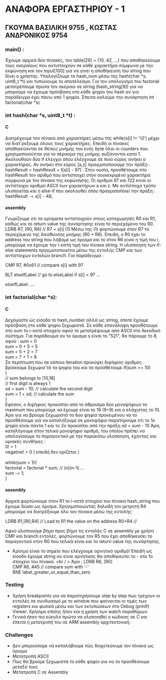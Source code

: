 # ΑΝΑΦΟΡΑ ΕΡΓΑΣΤΗΡΙΟΥ - 1
## ΓΚΟΥΜΑ ΒΑΣΙΛΙΚΗ 9755 , ΚΩΣΤΑΣ ΑΝΔΡΟΝΙΚΟΣ 9754

### main() :
Έχουμε αρχικά δύο πίνακες, τον table[26] = {10, 42, ...} που αποθηκεύουμε τους ακεραίους που αντιστοιχούν σε κάθε χαρακτήρα σύμφωνα με την εκφώνηση και τον input[100] για να γίνει η αποθήκευση του string που δίνει ο χρήστης.
Υπολογίζουμε το hash_num μέσω της hash(char *s, uint8_t *t) και τυπώνουμε το αποτέλεσμα. Για τον υπολογισμό του factorial μετατρέπουμε πρώτα τον ακέραιο σε string (hash_string[9]) για να μπορούμε να έχουμε πρόσβαση στο κάθε ψηφίο του hash αν για παράδειγμα έχει πάνω από 1 ψηφία. Έπειτα καλούμε την συνάρτηση  int factorial(char *s)

### int hash(char *s, uint8_t *t) :
#### C
Διατρέχουμε τον πίνακα από χαρακτήρες μέσω της while(s[i] != '\0') μέχρι να διατ΄ρεξουμε όλους τους χαρακτήρες. Επειδή οι πίνακες αποθηκεύονται σε θέσεις μνήμης του ενός byte όλοι οι counters που χρησιμοποιούνται για το πέρασμα της μνήμης αυξάνονται κατα 1. Ακολουθούν δύο if έλεγχοι όπου ελέγχουμε σε ποιο εύρος ανήκει ο χαρακτήρας. Αν ανήκει στο εύρος [a,z] πραγματοποιούμε την πράξη : hashResult = hashResult + t[s[i] - 97] . Στην ουσία, προσθέτουμε στο hashResult τον αριθμό που αντιστοιχεί στον συγκεκριμένο χαρακτήρα σύμφωνα με τον πίνακα της εκφώνησης. Οι αριθμοί 97 και 122 είναι οι αντίστοιχοι αριθμοί ASCII των χαρακτήρων a και z. Mε αντίστοιχο τρόπο υλοποιείται και η else-if που ακολουθεί όπου πραγματοποιεί την πράξη : hashResult -= s[i] - 48;
#### assembly
Γνωρίζουμε οτι τα ορίσματα αντιστοιχούν στους καταχωρητές R0 και R1, καθώς και το return value της συνάρτησης είναι το περιεχόμενο του R0.
LDRB R7, [R0, R6] // R7 = s[i] (1) 
Μέσω της (1) φορτώνουμε στον R7 το περιεχόμενο της διεύθυνσης μνήμης (R0 + R6). Επειδή, ο R0 έχει το address του string που λάβαμε ως όρισμα και το στον R6 είναι η τιμή του i, μπορούμε να έχουμε την i-οστή τιμή του πίνακα string. Η υλοποίηση των if-else statements πραγματοποιείται μέσω της εντολής CMP και των αντίστοιχων εντολών branch.
Για παράδειγμα :

CMP		 R7, #0x61   // compare s[i] with 97

BLT		 elseIfLabel // go to elseLabel if s[i] < 97
...

elseIfLabel:
       ....
      
     

### int factorial(char *s):
#### C
Δεχόμαστε ώς είσοδο το hash_number αλλά ως string, όποτε έχουμε πρόσβαση στο κάθε ψηφίο ξεχωριστά. Σε κάθε επανάληψη προσθέτουμε στο sum το i-οστό στοιχείο αφού το μετατρέψουμε από ASCII στο δεκαδικό σύστημα. Για παράδειγμα αν το όρισμα s είναι το "521", θα πάρουμε το 8, αφού :
sum = 0  <br />
sum = 0 + 5 = 5  <br />
sum = 5 + 2 = 7  <br />
sum = 7 + 1 = 8  <br />
Σε περίπτωση που σε κάποιο iteration προκύψει διψήφιος αριθμός βρίσκούμε ξεχωρισ΄τά τα ψηφία του και τα προσθέτουμε
	if(sum >= 10)     <br />
		{  
			// sum belongs to [10,18]  <br />
			// first digit is always 1  <br />
			sd = sum - 10; // calculate the second digit  <br />
			sum = 1 + sd;  // calculate the sum  <br />
		}
 <br />
Εφόσον, ο διψήφιος προκύπτει από το άθροισμα δύο μονοψήφιων το maximum που μπορούμε να έχουμε είναι το 18 (9+9) και ο ελάχιστος το 10. Άρα για να βρούμε ξεχωριστά τα δύο ψηφία προκειμένου να το προσθέσουμε για να καταλήξουμε σε μονοψήφιο παρατηρούμε οτι το 1ο ψηφίο είναι πάντα 1 και το 2ο προκύπτει από την πράξη sd = sum - 10
Άρα, καταλήγουμε στον τελικό μονοψήφιο αριθμό, του οποίου πρέπει να υπολογίσουμε το παραγοντικό με την παρακάτω υλοποίηση, έχοντας και οριακές συνθήκες :  <br />
0! = 1  <br />
negative! = 0 ( επειδή δεν ορίζεται )  <br />
<br />
 while(sum > 1){  <br />
        factorial = factorial * sum; // (n)(n-1)....  <br />
        sum -= 1;  <br />
    }

#### assembly

Αρχικά φορτώνουμε στον R1 το i-οστό στοιχείο του πίνακα hash_string που έχουμε δώσει ως όρισμα. Χρησιμοποιώντας δηλαδή τον μετρητή R4 μπορούμε να διατρέξουμε όλο τον πίνακα μέσω της εντολής:

 LDRB       R1,[R0,R4]       // Load to R1 the value on the address R0+R4 // 
 
Αφού υλοποιούμε βήμα προς βήμα τις εντολές C σε assembly με χρήση CMP και branch εντολές, φορτώνουμε τον R5 που έχει αποθηκεύσει το παραγοντικό στον R0 που τελικά είναι και το return value της συνάρτησης.
- Κρίσιμο είναι το σημείο που ελέγχουμε αρνητικό αριθμό! Επειδή ως είσοδο έχουμε string αν είναι αρνητικός θα αποθηκευτεί το - στο 1ο στοιχείο του πίνακα. <br / >
Άρα :
 LDRB       R6, [R0]   <br />
 CMP	    R6, #45     // compare sum with '-'    <br />
 BNE	    label_greater_or_equal_than_zero    <br />

### Testing
- Χρήση breakpoints για να παρατηρήσουμε step by step πως τρέχουν οι εντολές σε συνδυασμό με το window που φαίνονται οι τιμές των registers και φυσικά μέσω και των εκτυπώσεων στο Debug (printf) Viewer. Χρήσιμο επίσης ήταν και η χρήση των watch παραθύρων. 
- Γενικά ήταν πιο εύκολο πρώτα να υλοποιηθεί ο κώδικας σε C και έπειτα η μετατροπή του σε ARM assembly αρχιτεκτονική.
### Challenges
- Δεν μπορούσαμε να καταλάβουμε πώς διοχετεύουμε τον πίνακα ως όρισμα
- Μετατροπή ASCII 
- Πώς θα βρούμε ξεχωριστά το κάθε ψηφίο για να τα προσθέσουμε μεταξύ τους
- Μετατροπή C σε Assembly





 
 
 




